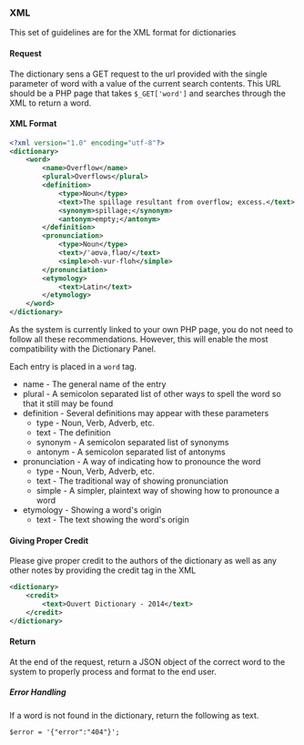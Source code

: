 ### XML
This set of guidelines are for the XML format for dictionaries

#### Request
The dictionary sens a GET request to the url provided with the single parameter of word with a value of the current search contents. This URL should be a PHP page that takes `$_GET['word']` and searches through the XML to return a word.

#### XML Format
```XML
<?xml version="1.0" encoding="utf-8"?>
<dictionary>
    <word>
        <name>Overflow</name>
        <plural>Overflows</plural>
        <definition>
            <type>Noun</type>
            <text>The spillage resultant from overflow; excess.</text>
            <synonym>spillage;</synonym>
            <antonym>empty;</antonym>
        </definition>
        <pronunciation>
            <type>Noun</type>
            <text>/ˈəʊvəˌfləʊ/</text>
            <simple>oh-vur-floh</simple>
        </pronunciation>
        <etymology>
            <text>Latin</text>
        </etymology>   
    </word>
</dictionary>
```

As the system is currently linked to your own PHP page, you do not need to follow all these recommendations. However, this will enable the most compatibility with the Dictionary Panel.

Each entry is placed in a `word` tag. 

* name - The general name of the entry
* plural - A semicolon separated list of other ways to spell the word so that it still may be found
* definition - Several definitions may appear with these parameters
    * type - Noun, Verb, Adverb, etc.
    * text - The definition
    * synonym - A semicolon separated list of synonyms
    * antonym - A semicolon separated list of antonyms
* pronunciation - A way of indicating how to pronounce the word
    * type - Noun, Verb, Adverb, etc.
    * text - The traditional way of showing pronunciation
    * simple - A simpler, plaintext way of showing how to pronounce a word
* etymology - Showing a word's origin
    * text - The text showing the word's origin

#### Giving Proper Credit
Please give proper credit to the authors of the dictionary as well as any other notes by providing the credit tag in the XML

```XML
<dictionary>
    <credit>
        <text>Ouvert Dictionary - 2014</text>
    </credit>
</dictionary>
```

#### Return
At the end of the request, return a JSON object of the correct word to the system to properly process and format to the end user.

##### Error Handling
If a word is not found in the dictionary, return the following as text.

`$error = '{"error":"404"}';`

